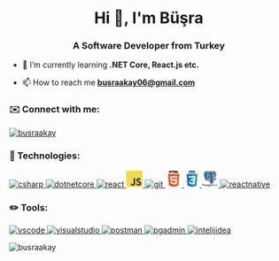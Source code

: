<h1 align="center"> Hi 👋,  I'm Büşra </h1>
<h3 align="center">A Software Developer from Turkey</h3>


- 🌱 I’m currently learning **.NET Core, React.js etc.**

- 📫 How to reach me **busraakay06@gmail.com**

<h3 align="left">✉️ Connect with me:</h3>
<p align="left">
<a href="https://www.linkedin.com/in/busraakay/" target="blank"><img align="center" src="https://img.shields.io/badge/busraakay-0077B5?style=for-the-badge&logo=linkedin&logoColor=white" alt="busraakay"  /></a>
</p>

<h3 align="left">📌 Technologies:</h3>
<p align="left">
  <a href="https://docs.microsoft.com/en-us/dotnet/csharp/" target="_blank"> <img src="https://seeklogo.com/images/C/c-sharp-c-logo-02F17714BA-seeklogo.com.png" alt="csharp" width="27" height="30"/> </a>
<a href="https://dotnet.microsoft.com/" target="_blank"> <img src="https://upload.wikimedia.org/wikipedia/commons/thumb/e/ee/.NET_Core_Logo.svg/1200px-.NET_Core_Logo.svg.png" alt="dotnetcore" width="30" height="30"/> </a>
 <a href="https://reactjs.org/" target="_blank"> <img src="https://upload.wikimedia.org/wikipedia/commons/thumb/4/47/React.svg/1200px-React.svg.png" alt="react" width="33" height="30"/> </a> 
<a href="https://developer.mozilla.org/en-US/docs/Web/JavaScript" target="_blank"> <img src="https://raw.githubusercontent.com/devicons/devicon/master/icons/javascript/javascript-original.svg" alt="javascript" width="30" height="30"/> </a> 
<a href="https://git-scm.com/" target="_blank"> <img src="https://www.vectorlogo.zone/logos/git-scm/git-scm-icon.svg" alt="git" width="30" height="30"/> </a>
<a href="https://www.w3.org/html/" target="_blank"> <img src="https://raw.githubusercontent.com/devicons/devicon/master/icons/html5/html5-original-wordmark.svg" alt="html5" width="30" height="30"/> </a> 
  <a href="https://www.w3schools.com/css/" target="_blank"> <img src="https://raw.githubusercontent.com/devicons/devicon/master/icons/css3/css3-original-wordmark.svg" alt="css3" width="28" height="30"/> </a> 
<a href="https://www.postgresql.org" target="_blank"> <img src="https://raw.githubusercontent.com/devicons/devicon/master/icons/postgresql/postgresql-original-wordmark.svg" alt="postgresql" width="30" height="30"/> </a>
<a href="https://reactnative.dev/" target="_blank"> <img src="https://erdincuzun.com/wp-content/uploads/2019/04/react-native-logo.png" alt="reactnative" width="30" height="30"/> </a>

  
<h3 align="left">✏️ Tools:</h3>
<a href="https://code.visualstudio.com/" target="_blank"> <img src="https://upload.wikimedia.org/wikipedia/commons/thumb/9/9a/Visual_Studio_Code_1.35_icon.svg/1024px-Visual_Studio_Code_1.35_icon.svg.png" alt="vscode" width="30" height="30"/> </a>
<a href="https://visualstudio.microsoft.com/tr/" target="_blank"> <img src="https://visualstudio.microsoft.com/wp-content/uploads/2021/10/Product-Icon.svg" alt="visualstudio" width="30" height="33"/> </a> 
<a href="https://postman.com" target="_blank"> <img src="https://www.vectorlogo.zone/logos/getpostman/getpostman-icon.svg" alt="postman" width="30" height="30"/> </a> 
<a href="https://www.pgadmin.org/" target="_blank"> <img src="https://upload.wikimedia.org/wikipedia/commons/2/29/Postgresql_elephant.svg" alt="pgadmin" width="30" height="30"/> </a>
<a href="https://www.jetbrains.com/idea/" target="_blank"> <img src="https://upload.wikimedia.org/wikipedia/commons/thumb/9/9c/IntelliJ_IDEA_Icon.svg/1024px-IntelliJ_IDEA_Icon.svg.png" alt="intelijidea" width="30" height="30"/> </a> 
</p>

<p><img align="left" src="https://github-readme-stats.vercel.app/api/top-langs?username=busraakay&show_icons=true&theme=radical&locale=en&layout=compact" alt="busraakay" /></p>

